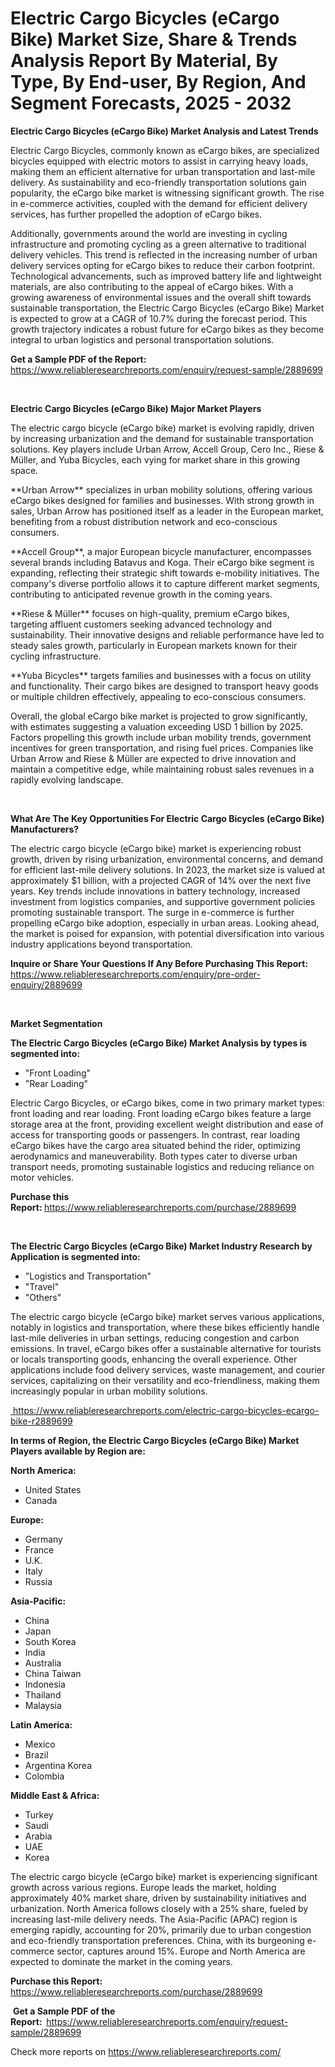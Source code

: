<p><h1>Electric Cargo Bicycles (eCargo Bike) Market Size, Share & Trends Analysis Report By Material, By Type, By End-user, By Region, And Segment Forecasts, 2025 - 2032</h1></p><p><strong>Electric Cargo Bicycles (eCargo Bike) Market Analysis and Latest Trends</strong></p>
<p><p>Electric Cargo Bicycles, commonly known as eCargo bikes, are specialized bicycles equipped with electric motors to assist in carrying heavy loads, making them an efficient alternative for urban transportation and last-mile delivery. As sustainability and eco-friendly transportation solutions gain popularity, the eCargo bike market is witnessing significant growth. The rise in e-commerce activities, coupled with the demand for efficient delivery services, has further propelled the adoption of eCargo bikes. </p><p>Additionally, governments around the world are investing in cycling infrastructure and promoting cycling as a green alternative to traditional delivery vehicles. This trend is reflected in the increasing number of urban delivery services opting for eCargo bikes to reduce their carbon footprint. Technological advancements, such as improved battery life and lightweight materials, are also contributing to the appeal of eCargo bikes. With a growing awareness of environmental issues and the overall shift towards sustainable transportation, the Electric Cargo Bicycles (eCargo Bike) Market is expected to grow at a CAGR of 10.7% during the forecast period. This growth trajectory indicates a robust future for eCargo bikes as they become integral to urban logistics and personal transportation solutions.</p></p>
<p><strong>Get a Sample PDF of the Report:&nbsp;</strong> <a href="https://www.reliableresearchreports.com/enquiry/request-sample/2889699?utm_campaign=2981&utm_medium=2&utm_source=Github&utm_content=ia&utm_term=14032025&utm_id=electric-cargo-bicycles-ecargo-bike">https://www.reliableresearchreports.com/enquiry/request-sample/2889699</a></p>
<p>&nbsp;</p>
<p><strong>Electric Cargo Bicycles (eCargo Bike) Major Market Players</strong></p>
<p><p>The electric cargo bicycle (eCargo bike) market is evolving rapidly, driven by increasing urbanization and the demand for sustainable transportation solutions. Key players include Urban Arrow, Accell Group, Cero Inc., Riese & Müller, and Yuba Bicycles, each vying for market share in this growing space.</p><p>**Urban Arrow** specializes in urban mobility solutions, offering various eCargo bikes designed for families and businesses. With strong growth in sales, Urban Arrow has positioned itself as a leader in the European market, benefiting from a robust distribution network and eco-conscious consumers.</p><p>**Accell Group**, a major European bicycle manufacturer, encompasses several brands including Batavus and Koga. Their eCargo bike segment is expanding, reflecting their strategic shift towards e-mobility initiatives. The company's diverse portfolio allows it to capture different market segments, contributing to anticipated revenue growth in the coming years.</p><p>**Riese & Müller** focuses on high-quality, premium eCargo bikes, targeting affluent customers seeking advanced technology and sustainability. Their innovative designs and reliable performance have led to steady sales growth, particularly in European markets known for their cycling infrastructure.</p><p>**Yuba Bicycles** targets families and businesses with a focus on utility and functionality. Their cargo bikes are designed to transport heavy goods or multiple children effectively, appealing to eco-conscious consumers.</p><p>Overall, the global eCargo bike market is projected to grow significantly, with estimates suggesting a valuation exceeding USD 1 billion by 2025. Factors propelling this growth include urban mobility trends, government incentives for green transportation, and rising fuel prices. Companies like Urban Arrow and Riese & Müller are expected to drive innovation and maintain a competitive edge, while maintaining robust sales revenues in a rapidly evolving landscape.</p></p>
<p>&nbsp;</p>
<p><strong>What Are The Key Opportunities For Electric Cargo Bicycles (eCargo Bike) Manufacturers?</strong></p>
<p><p>The electric cargo bicycle (eCargo bike) market is experiencing robust growth, driven by rising urbanization, environmental concerns, and demand for efficient last-mile delivery solutions. In 2023, the market size is valued at approximately $1 billion, with a projected CAGR of 14% over the next five years. Key trends include innovations in battery technology, increased investment from logistics companies, and supportive government policies promoting sustainable transport. The surge in e-commerce is further propelling eCargo bike adoption, especially in urban areas. Looking ahead, the market is poised for expansion, with potential diversification into various industry applications beyond transportation.</p></p>
<p><strong>Inquire or Share Your Questions If Any Before Purchasing This Report:</strong> <a href="https://www.reliableresearchreports.com/enquiry/pre-order-enquiry/2889699?utm_campaign=2981&utm_medium=2&utm_source=Github&utm_content=ia&utm_term=14032025&utm_id=electric-cargo-bicycles-ecargo-bike">https://www.reliableresearchreports.com/enquiry/pre-order-enquiry/2889699</a></p>
<p>&nbsp;</p>
<p><strong>Market Segmentation</strong></p>
<p><strong>The Electric Cargo Bicycles (eCargo Bike) Market Analysis by types is segmented into:</strong></p>
<p><ul><li>"Front Loading"</li><li>"Rear Loading"</li></ul></p>
<p><p>Electric Cargo Bicycles, or eCargo bikes, come in two primary market types: front loading and rear loading. Front loading eCargo bikes feature a large storage area at the front, providing excellent weight distribution and ease of access for transporting goods or passengers. In contrast, rear loading eCargo bikes have the cargo area situated behind the rider, optimizing aerodynamics and maneuverability. Both types cater to diverse urban transport needs, promoting sustainable logistics and reducing reliance on motor vehicles.</p></p>
<p><strong>Purchase this Report:&nbsp;</strong><a href="https://www.reliableresearchreports.com/purchase/2889699?utm_campaign=2981&utm_medium=2&utm_source=Github&utm_content=ia&utm_term=14032025&utm_id=electric-cargo-bicycles-ecargo-bike">https://www.reliableresearchreports.com/purchase/2889699</a></p>
<p>&nbsp;</p>
<p><strong>The Electric Cargo Bicycles (eCargo Bike) Market Industry Research by Application is segmented into:</strong></p>
<p><ul><li>"Logistics and Transportation"</li><li>"Travel"</li><li>"Others"</li></ul></p>
<p><p>The electric cargo bicycle (eCargo bike) market serves various applications, notably in logistics and transportation, where these bikes efficiently handle last-mile deliveries in urban settings, reducing congestion and carbon emissions. In travel, eCargo bikes offer a sustainable alternative for tourists or locals transporting goods, enhancing the overall experience. Other applications include food delivery services, waste management, and courier services, capitalizing on their versatility and eco-friendliness, making them increasingly popular in urban mobility solutions.</p></p>
<p><a href="https://www.reliableresearchreports.com/electric-cargo-bicycles-ecargo-bike-r2889699?utm_campaign=2981&utm_medium=2&utm_source=Github&utm_content=ia&utm_term=14032025&utm_id=electric-cargo-bicycles-ecargo-bike">&nbsp;https://www.reliableresearchreports.com/electric-cargo-bicycles-ecargo-bike-r2889699</a></p>
<p><strong>In terms of Region, the Electric Cargo Bicycles (eCargo Bike) Market Players available by Region are:</strong></p>
<p>
    <p> <strong> North America: </strong>
        <ul>
            <li>United States</li>
            <li>Canada</li>
        </ul>
        </p> 
    <p> <strong> Europe: </strong>
        <ul>
            <li>Germany</li>
            <li>France</li>
            <li>U.K.</li>
            <li>Italy</li>
            <li>Russia</li>
        </ul>
        </p> 
    <p> <strong> Asia-Pacific: </strong>
        <ul>
            <li>China</li>
            <li>Japan</li>
            <li>South Korea</li>
            <li>India</li>
            <li>Australia</li>
            <li>China Taiwan</li>
            <li>Indonesia</li>
            <li>Thailand</li>
            <li>Malaysia</li>
        </ul>
        </p> 
    <p> <strong> Latin America: </strong>
        <ul>
            <li>Mexico</li>
            <li>Brazil</li>
            <li>Argentina Korea</li>
            <li>Colombia</li>
        </ul>
        </p> 
    <p> <strong> Middle East & Africa: </strong>
        <ul>
            <li>Turkey</li>
            <li>Saudi</li>
            <li>Arabia</li>
            <li>UAE</li>
            <li>Korea</li>
        </ul>
    </p>
    </p>
<p><p>The electric cargo bicycle (eCargo bike) market is experiencing significant growth across various regions. Europe leads the market, holding approximately 40% market share, driven by sustainability initiatives and urbanization. North America follows closely with a 25% share, fueled by increasing last-mile delivery needs. The Asia-Pacific (APAC) region is emerging rapidly, accounting for 20%, primarily due to urban congestion and eco-friendly transportation preferences. China, with its burgeoning e-commerce sector, captures around 15%. Europe and North America are expected to dominate the market in the coming years.</p></p>
<p><strong>Purchase this Report: </strong><a href="https://www.reliableresearchreports.com/purchase/2889699?utm_campaign=2981&utm_medium=2&utm_source=Github&utm_content=ia&utm_term=14032025&utm_id=electric-cargo-bicycles-ecargo-bike">https://www.reliableresearchreports.com/purchase/2889699</a></p>
<p>&nbsp;<strong>Get a Sample PDF of the Report:&nbsp;&nbsp;</strong><a href="https://www.reliableresearchreports.com/enquiry/request-sample/2889699?utm_campaign=2981&utm_medium=2&utm_source=Github&utm_content=ia&utm_term=14032025&utm_id=electric-cargo-bicycles-ecargo-bike">https://www.reliableresearchreports.com/enquiry/request-sample/2889699</a></p>
<p><strong></strong></p>
<p>Check more reports on <a href="https://www.reliableresearchreports.com/?utm_campaign=2981&utm_medium=2&utm_source=Github&utm_content=ia&utm_term=14032025&utm_id=electric-cargo-bicycles-ecargo-bike">https://www.reliableresearchreports.com/</a></p>